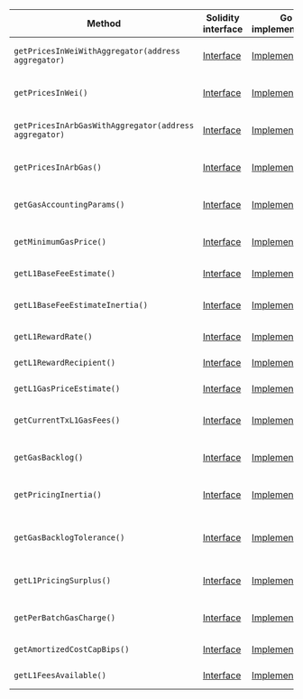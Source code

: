 <table>
  <thead>
    <tr>
      <th>Method</th>
      <th>Solidity interface</th>
      <th>Go implementation</th>
      <th>Description</th>
    </tr>
  </thead>
  <tbody>
    <tr>
      <td>
        <code>getPricesInWeiWithAggregator(address aggregator)</code>
      </td>
      <td>
        <a
          href="https://github.com/OffchainLabs/nitro-contracts/blob/9edc1b943ed0255f050f91f265d96bc1ad9de1a2/src/precompiles/ArbGasInfo.sol#L22"
          target="_blank"
        >
          Interface
        </a>
      </td>
      <td>
        <a
          href="https://github.com/OffchainLabs/nitro/blob/v2.1.1/precompiles/ArbGasInfo.go#L26"
          target="_blank"
        >
          Implementation
        </a>
      </td>
      <td>GetPricesInWeiWithAggregator gets prices in wei when using the provided aggregator</td>
    </tr>
    <tr>
      <td>
        <code>getPricesInWei()</code>
      </td>
      <td>
        <a
          href="https://github.com/OffchainLabs/nitro-contracts/blob/9edc1b943ed0255f050f91f265d96bc1ad9de1a2/src/precompiles/ArbGasInfo.sol#L44"
          target="_blank"
        >
          Interface
        </a>
      </td>
      <td>
        <a
          href="https://github.com/OffchainLabs/nitro/blob/v2.1.1/precompiles/ArbGasInfo.go#L91"
          target="_blank"
        >
          Implementation
        </a>
      </td>
      <td>GetPricesInWei gets prices in wei when using the caller's preferred aggregator</td>
    </tr>
    <tr>
      <td>
        <code>getPricesInArbGasWithAggregator(address aggregator)</code>
      </td>
      <td>
        <a
          href="https://github.com/OffchainLabs/nitro-contracts/blob/9edc1b943ed0255f050f91f265d96bc1ad9de1a2/src/precompiles/ArbGasInfo.sol#L58"
          target="_blank"
        >
          Interface
        </a>
      </td>
      <td>
        <a
          href="https://github.com/OffchainLabs/nitro/blob/v2.1.1/precompiles/ArbGasInfo.go#L96"
          target="_blank"
        >
          Implementation
        </a>
      </td>
      <td>
        GetPricesInArbGasWithAggregator gets prices in ArbGas when using the provided aggregator
      </td>
    </tr>
    <tr>
      <td>
        <code>getPricesInArbGas()</code>
      </td>
      <td>
        <a
          href="https://github.com/OffchainLabs/nitro-contracts/blob/9edc1b943ed0255f050f91f265d96bc1ad9de1a2/src/precompiles/ArbGasInfo.sol#L69"
          target="_blank"
        >
          Interface
        </a>
      </td>
      <td>
        <a
          href="https://github.com/OffchainLabs/nitro/blob/v2.1.1/precompiles/ArbGasInfo.go#L138"
          target="_blank"
        >
          Implementation
        </a>
      </td>
      <td>GetPricesInArbGas gets prices in ArbGas when using the caller's preferred aggregator</td>
    </tr>
    <tr>
      <td>
        <code>getGasAccountingParams()</code>
      </td>
      <td>
        <a
          href="https://github.com/OffchainLabs/nitro-contracts/blob/9edc1b943ed0255f050f91f265d96bc1ad9de1a2/src/precompiles/ArbGasInfo.sol#L80"
          target="_blank"
        >
          Interface
        </a>
      </td>
      <td>
        <a
          href="https://github.com/OffchainLabs/nitro/blob/v2.1.1/precompiles/ArbGasInfo.go#L143"
          target="_blank"
        >
          Implementation
        </a>
      </td>
      <td>GetGasAccountingParams gets the rollup's speed limit, pool size, and tx gas limit</td>
    </tr>
    <tr>
      <td>
        <code>getMinimumGasPrice()</code>
      </td>
      <td>
        <a
          href="https://github.com/OffchainLabs/nitro-contracts/blob/9edc1b943ed0255f050f91f265d96bc1ad9de1a2/src/precompiles/ArbGasInfo.sol#L90"
          target="_blank"
        >
          Interface
        </a>
      </td>
      <td>
        <a
          href="https://github.com/OffchainLabs/nitro/blob/v2.1.1/precompiles/ArbGasInfo.go#L151"
          target="_blank"
        >
          Implementation
        </a>
      </td>
      <td>GetMinimumGasPrice gets the minimum gas price needed for a transaction to succeed</td>
    </tr>
    <tr>
      <td>
        <code>getL1BaseFeeEstimate()</code>
      </td>
      <td>
        <a
          href="https://github.com/OffchainLabs/nitro-contracts/blob/9edc1b943ed0255f050f91f265d96bc1ad9de1a2/src/precompiles/ArbGasInfo.sol#L93"
          target="_blank"
        >
          Interface
        </a>
      </td>
      <td>
        <a
          href="https://github.com/OffchainLabs/nitro/blob/v2.1.1/precompiles/ArbGasInfo.go#L156"
          target="_blank"
        >
          Implementation
        </a>
      </td>
      <td>GetL1BaseFeeEstimate gets the current estimate of the L1 basefee</td>
    </tr>
    <tr>
      <td>
        <code>getL1BaseFeeEstimateInertia()</code>
      </td>
      <td>
        <a
          href="https://github.com/OffchainLabs/nitro-contracts/blob/9edc1b943ed0255f050f91f265d96bc1ad9de1a2/src/precompiles/ArbGasInfo.sol#L96"
          target="_blank"
        >
          Interface
        </a>
      </td>
      <td>
        <a
          href="https://github.com/OffchainLabs/nitro/blob/v2.1.1/precompiles/ArbGasInfo.go#L161"
          target="_blank"
        >
          Implementation
        </a>
      </td>
      <td>
        GetL1BaseFeeEstimateInertia gets how slowly ArbOS updates its estimate of the L1 basefee
      </td>
    </tr>
    <tr>
      <td>
        <code>getL1RewardRate()</code>
      </td>
      <td>
        <a
          href="https://github.com/OffchainLabs/nitro-contracts/blob/9edc1b943ed0255f050f91f265d96bc1ad9de1a2/src/precompiles/ArbGasInfo.sol#L100"
          target="_blank"
        >
          Interface
        </a>
      </td>
      <td>
        <a
          href="https://github.com/OffchainLabs/nitro/blob/v2.1.1/precompiles/ArbGasInfo.go#L166"
          target="_blank"
        >
          Implementation
        </a>
      </td>
      <td>GetL1RewardRate gets the L1 pricer reward rate</td>
    </tr>
    <tr>
      <td>
        <code>getL1RewardRecipient()</code>
      </td>
      <td>
        <a
          href="https://github.com/OffchainLabs/nitro-contracts/blob/9edc1b943ed0255f050f91f265d96bc1ad9de1a2/src/precompiles/ArbGasInfo.sol#L104"
          target="_blank"
        >
          Interface
        </a>
      </td>
      <td>
        <a
          href="https://github.com/OffchainLabs/nitro/blob/v2.1.1/precompiles/ArbGasInfo.go#L171"
          target="_blank"
        >
          Implementation
        </a>
      </td>
      <td>GetL1RewardRecipient gets the L1 pricer reward recipient</td>
    </tr>
    <tr>
      <td>
        <code>getL1GasPriceEstimate()</code>
      </td>
      <td>
        <a
          href="https://github.com/OffchainLabs/nitro-contracts/blob/9edc1b943ed0255f050f91f265d96bc1ad9de1a2/src/precompiles/ArbGasInfo.sol#L107"
          target="_blank"
        >
          Interface
        </a>
      </td>
      <td>
        <a
          href="https://github.com/OffchainLabs/nitro/blob/v2.1.1/precompiles/ArbGasInfo.go#L176"
          target="_blank"
        >
          Implementation
        </a>
      </td>
      <td>GetL1GasPriceEstimate gets the current estimate of the L1 basefee</td>
    </tr>
    <tr>
      <td>
        <code>getCurrentTxL1GasFees()</code>
      </td>
      <td>
        <a
          href="https://github.com/OffchainLabs/nitro-contracts/blob/9edc1b943ed0255f050f91f265d96bc1ad9de1a2/src/precompiles/ArbGasInfo.sol#L110"
          target="_blank"
        >
          Interface
        </a>
      </td>
      <td>
        <a
          href="https://github.com/OffchainLabs/nitro/blob/v2.1.1/precompiles/ArbGasInfo.go#L181"
          target="_blank"
        >
          Implementation
        </a>
      </td>
      <td>GetCurrentTxL1GasFees gets the fee paid to the aggregator for posting this tx</td>
    </tr>
    <tr>
      <td>
        <code>getGasBacklog()</code>
      </td>
      <td>
        <a
          href="https://github.com/OffchainLabs/nitro-contracts/blob/9edc1b943ed0255f050f91f265d96bc1ad9de1a2/src/precompiles/ArbGasInfo.sol#L113"
          target="_blank"
        >
          Interface
        </a>
      </td>
      <td>
        <a
          href="https://github.com/OffchainLabs/nitro/blob/v2.1.1/precompiles/ArbGasInfo.go#L186"
          target="_blank"
        >
          Implementation
        </a>
      </td>
      <td>GetGasBacklog gets the backlogged amount of gas burnt in excess of the speed limit</td>
    </tr>
    <tr>
      <td>
        <code>getPricingInertia()</code>
      </td>
      <td>
        <a
          href="https://github.com/OffchainLabs/nitro-contracts/blob/9edc1b943ed0255f050f91f265d96bc1ad9de1a2/src/precompiles/ArbGasInfo.sol#L116"
          target="_blank"
        >
          Interface
        </a>
      </td>
      <td>
        <a
          href="https://github.com/OffchainLabs/nitro/blob/v2.1.1/precompiles/ArbGasInfo.go#L191"
          target="_blank"
        >
          Implementation
        </a>
      </td>
      <td>GetPricingInertia gets the L2 basefee in response to backlogged gas</td>
    </tr>
    <tr>
      <td>
        <code>getGasBacklogTolerance()</code>
      </td>
      <td>
        <a
          href="https://github.com/OffchainLabs/nitro-contracts/blob/9edc1b943ed0255f050f91f265d96bc1ad9de1a2/src/precompiles/ArbGasInfo.sol#L119"
          target="_blank"
        >
          Interface
        </a>
      </td>
      <td>
        <a
          href="https://github.com/OffchainLabs/nitro/blob/v2.1.1/precompiles/ArbGasInfo.go#L196"
          target="_blank"
        >
          Implementation
        </a>
      </td>
      <td>
        GetGasBacklogTolerance gets the forgivable amount of backlogged gas ArbOS will ignore when
        raising the basefee
      </td>
    </tr>
    <tr>
      <td>
        <code>getL1PricingSurplus()</code>
      </td>
      <td>
        <a
          href="https://github.com/OffchainLabs/nitro-contracts/blob/9edc1b943ed0255f050f91f265d96bc1ad9de1a2/src/precompiles/ArbGasInfo.sol#L122"
          target="_blank"
        >
          Interface
        </a>
      </td>
      <td>
        <a
          href="https://github.com/OffchainLabs/nitro/blob/v2.1.1/precompiles/ArbGasInfo.go#L200"
          target="_blank"
        >
          Implementation
        </a>
      </td>
      <td>Returns the surplus of funds for L1 batch posting payments (may be negative)</td>
    </tr>
    <tr>
      <td>
        <code>getPerBatchGasCharge()</code>
      </td>
      <td>
        <a
          href="https://github.com/OffchainLabs/nitro-contracts/blob/9edc1b943ed0255f050f91f265d96bc1ad9de1a2/src/precompiles/ArbGasInfo.sol#L125"
          target="_blank"
        >
          Interface
        </a>
      </td>
      <td>
        <a
          href="https://github.com/OffchainLabs/nitro/blob/v2.1.1/precompiles/ArbGasInfo.go#L236"
          target="_blank"
        >
          Implementation
        </a>
      </td>
      <td>
        Returns the base charge (in L1 gas) attributed to each data batch in the calldata pricer
      </td>
    </tr>
    <tr>
      <td>
        <code>getAmortizedCostCapBips()</code>
      </td>
      <td>
        <a
          href="https://github.com/OffchainLabs/nitro-contracts/blob/9edc1b943ed0255f050f91f265d96bc1ad9de1a2/src/precompiles/ArbGasInfo.sol#L128"
          target="_blank"
        >
          Interface
        </a>
      </td>
      <td>
        <a
          href="https://github.com/OffchainLabs/nitro/blob/v2.1.1/precompiles/ArbGasInfo.go#L240"
          target="_blank"
        >
          Implementation
        </a>
      </td>
      <td>Returns the cost amortization cap in basis points</td>
    </tr>
    <tr>
      <td>
        <code>getL1FeesAvailable()</code>
      </td>
      <td>
        <a
          href="https://github.com/OffchainLabs/nitro-contracts/blob/9edc1b943ed0255f050f91f265d96bc1ad9de1a2/src/precompiles/ArbGasInfo.sol#L131"
          target="_blank"
        >
          Interface
        </a>
      </td>
      <td>
        <a
          href="https://github.com/OffchainLabs/nitro/blob/v2.1.1/precompiles/ArbGasInfo.go#L244"
          target="_blank"
        >
          Implementation
        </a>
      </td>
      <td>Returns the available funds from L1 fees</td>
    </tr>
  </tbody>
</table>
